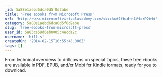 ```yaml
---
_id: 5a88e1aebd6dca0d5f0d2abe
title: 'Free ebooks from Microsoft Press'
url: 'http://www.microsoftvirtualacademy.com/ebooks#?fbid=nSV4arFOb4d'
category: 5a88e1aebd6dca0d5f0d2abe
slug: 'free-ebooks-from-microsoft-press'
user_id: 5a83ce59d6eb0005c4ecda2c
username: 'bill-s'
createdOn: '2014-02-15T10:55:40.000Z'
tags: []
---
```


From technical overviews to drilldowns on special topics, these free ebooks are available in PDF, EPUB, and/or Mobi for Kindle formats, ready for you to download.

